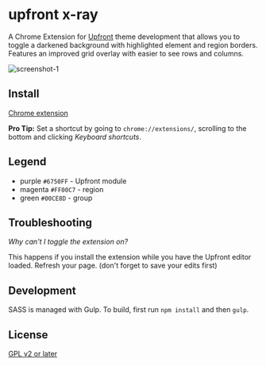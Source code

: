 # upfront x-ray

A Chrome Extension for [Upfront](https://premium.wpmudev.org/blog/introducing-upfront/) theme development that allows you to toggle a darkened background with highlighted element and region borders. Features an improved grid overlay with easier to see rows and columns.

![screenshot-1](https://cloud.githubusercontent.com/assets/6676674/13902882/932d0624-ee35-11e5-8c19-7a5cbbd1e4e5.png)

## Install

[Chrome extension](https://chrome.google.com/webstore/detail/upfront-x-ray/ffbcjeconbomjemdfonepohgkimbknga)

**Pro Tip:** Set a shortcut by going to `chrome://extensions/`, scrolling to the bottom and clicking _Keyboard shortcuts_.

## Legend

+ purple `#6750FF` - Upfront module
+ magenta `#FF00C7` - region
+ green `#00CE8D` - group

## Troubleshooting

*Why can't I toggle the extension on?*

This happens if you install the extension while you have the Upfront editor loaded. Refresh your page. (don't forget to save your edits first)

## Development

SASS is managed with Gulp. To build, first run `npm install` and then `gulp`.

## License

[GPL v2 or later](LICENSE)
